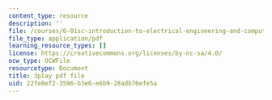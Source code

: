 ```yaml
---
content_type: resource
description: ''
file: /courses/6-01sc-introduction-to-electrical-engineering-and-computer-science-i-spring-2011/22fe0ef23596b3e6e6b928adb76efe5a_FANl3evX0FQ.pdf
file_type: application/pdf
learning_resource_types: []
license: https://creativecommons.org/licenses/by-nc-sa/4.0/
ocw_type: OCWFile
resourcetype: Document
title: 3play pdf file
uid: 22fe0ef2-3596-b3e6-e6b9-28adb76efe5a
---
```

